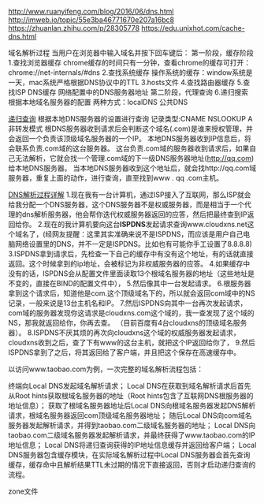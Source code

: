 http://www.ruanyifeng.com/blog/2016/06/dns.html
http://imweb.io/topic/55e3ba46771670e207a16bc8
https://zhuanlan.zhihu.com/p/28305778
https://edu.unixhot.com/cache-dns.html

域名解析过程
当用户在浏览器中输入域名并按下回车键后：
第一阶段，缓存阶段
1.查找浏览器缓存
  chrome缓存的时间只有一分钟，查看chrome的缓存可打开：chrome://net-internals/#dns
2.查找系统缓存
  操作系统的缓存：window系统是一天，mac系统严格根据DNS协议中的TTL
3.hosts文件
4.查找路由器缓存
5.查找ISP DNS缓存
  网络配置中的DNS服务器地址
第二阶段，代理查询
6.递归搜索
  根据本地域名服务器的配置
  两种方式：localDNS 公共DNS


[递归查询](https://www.zhihu.com/question/23042131)
根据本地DNS服务器的设置进行查询
记录类型:CNAME NSLOOKUP A
非转发模式
根DNS服务器收到请求后会判断这个域名(.com)是谁来授权管理，并会返回一个负责该顶级域名服务器的一个IP。
本地DNS服务器收到IP信息后，将会联系负责.com域的这台服务器。
这台负责.com域的服务器收到请求后，如果自己无法解析，它就会找一个管理.com域的下一级DNS服务器地址(http://qq.com)给本地DNS服务器。
当本地DNS服务器收到这个地址后，就会找http://qq.com域服务器，重复上面的动作，进行查询，直至找到www  . qq  .com主机。



[DNS解析过程详解](https://segmentfault.com/a/1190000003864982)
1.现在我有一台计算机，通过ISP接入了互联网，那么ISP就会给我分配一个DNS服务器，这个DNS服务器不是权威服务器，而是相当于一个代理的dns解析服务器，他会帮你迭代权威服务器返回的应答，然后把最终查到IP返回给你。
2.现在的我计算机要向这台**ISPDNS**发起请求查询www.cloudxns.net这个域名了，(经网友提醒：这里其实准确来说不是ISPDNS，而应该是用户自己电脑网络设置里的DNS，并不一定是ISPDNS。比如也有可能你手工设置了8.8.8.8)
3.ISPDNS拿到请求后，先检查一下自己的缓存中有没有这个地址，有的话就直接返回。这个时候拿到的ip地址，会被标记为非权威服务器的应答。
4.如果缓存中没有的话，ISPDNS会从配置文件里面读取13个根域名服务器的地址（这些地址是不变的，直接在BIND的配置文件中），
5.然后像其中一台发起请求。
6.根服务器拿到这个请求后，知道他是com.这个顶级域名下的，所以就会返回com域中的NS记录，一般来说是13台主机名和IP。
7.然后ISPDNS向其中一台再次发起请求，com域的服务器发现你这请求是cloudxns.com这个域的，我一查发现了这个域的NS，那我就返回给你，你再去查。
（目前百度有4台cloudxns的顶级域名服务器）。
8.ISPDNS不厌其烦的再次向cloudxns这个域的权威服务器发起请求，cloudxns收到之后，查了下有www的这台主机，就把这个IP返回给你了，
9.然后ISPDNS拿到了之后，将其返回给了客户端，并且把这个保存在高速缓存中。




以访问www.taobao.com为例，一次完整的域名解析流程包括：

终端向Local DNS发起域名解析请求；
Local DNS在获取到域名解析请求后首先从Root hints获取根域名服务器的地址（Root hints包含了互联网DNS根服务器的地址信息）；
获取了根域名服务器地址后Local DNS向根域名服务器发起DNS解析请求，根域名服务器返回com顶级域名服务器地址；
随后Local DNS向com域名服务器发起解析请求，并得到taobao.com二级域名服务器的地址；
Local DNS向taobao.com二级域名服务器发起解析请求，并最终获得了www.taobao.com的IP地址信息；
Local DNS将递归查询获得的IP地址信息缓存并返回给客户端；
Local DNS服务器包含缓存模块，在实际域名解析过程中Local DNS服务器会首先查询缓存，缓存命中且解析结果TTL未过期的情况下直接返回，否则才启动递归查询的流程。



zone文件
